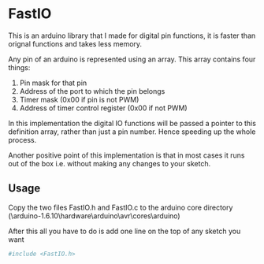 FastIO
======

This is an arduino library that I made for digital pin functions, it is faster than orignal functions and takes less memory.


Any pin of an arduino is represented using an array. This array contains four things:

1. Pin mask for that pin
2. Address of the port to which the pin belongs
3. Timer mask (0x00 if pin is not PWM)
3. Address of timer control register (0x00 if not PWM)


In this implementation the digital IO functions will be passed a pointer to this definition array, rather than just a pin number. Hence speeding up the whole process.

Another positive point of this implementation is that in most cases it runs out of the box i.e. without making any changes to your sketch. 



Usage
-----

Copy the two files FastIO.h and FastIO.c to the arduino core directory (\arduino-1.6.10\hardware\arduino\avr\cores\arduino)

After this all you have to do is add one line on the top of any sketch you want
```sh
#include <FastIO.h>
```
